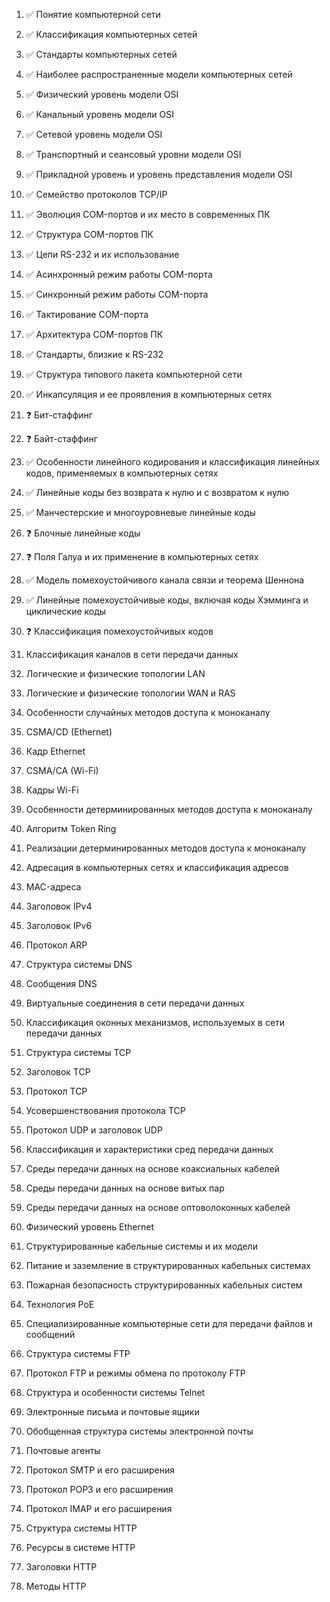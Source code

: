 1. ✅ Понятие компьютерной сети

2. ✅ Классификация компьютерных сетей

3. ✅ Стандарты компьютерных сетей

4. ✅ Наиболее распространенные модели компьютерных сетей

5. ✅ Физический уровень модели OSI

6. ✅ Канальный уровень модели OSI

7. ✅ Сетевой уровень модели OSI

8. ✅ Транспортный и сеансовый уровни модели OSI

9. ✅ Прикладной уровень и уровень представления модели OSI

10. ✅ Семейство протоколов TCP/IP

11. ✅ Эволюция COM-портов и их место в современных ПК

12. ✅ Структура COM-портов ПК

13. ✅ Цепи RS-232 и их использование

14. ✅ Асинхронный режим работы COM-порта

15. ✅ Синхронный режим работы COM-порта

16. ✅ Тактирование COM-порта

17. ✅ Архитектура COM-портов ПК

18. ✅ Стандарты, близкие к RS-232

19. ✅ Структура типового пакета компьютерной сети

20. ✅ Инкапсуляция и ее проявления в компьютерных сетях

21. ❓ Бит-стаффинг

22. ❓ Байт-стаффинг

23. ✅ Особенности линейного кодирования и классификация линейных кодов, применяемых в компьютерных сетях

24. ✅ Линейные коды без возврата к нулю и с возвратом к нулю

25. ✅ Манчестерские и многоуровневые линейные коды

26. ❓ Блочные линейные коды

27. ❓ Поля Галуа и их применение в компьютерных сетях

28. ✅ Модель помехоустойчивого канала связи и теорема Шеннона

29. ✅ Линейные помехоустойчивые коды, включая коды Хэмминга и циклические коды

30. ❓ Классификация помехоустойчивых кодов

31. Классификация каналов в сети передачи данных

32. Логические и физические топологии LAN

33. Логические и физические топологии WAN и RAS

34. Особенности случайных методов доступа к моноканалу

35. CSMA/CD (Ethernet)

36. Кадр Ethernet

37. CSMA/CA (Wi-Fi)

38. Кадры Wi-Fi

39. Особенности детерминированных методов доступа к моноканалу

40. Алгоритм Token Ring

41. Реализации детерминированных методов доступа к моноканалу

42. Адресация в компьютерных сетях и классификация адресов

43. MAC-адреса

44. Заголовок IPv4

45. Заголовок IPv6

46. Протокол ARP

47. Структура системы DNS

48. Сообщения DNS

49. Виртуальные соединения в сети передачи данных

50. Классификация оконных механизмов, используемых в сети передачи данных

51. Структура системы TCP

52. Заголовок TCP

53. Протокол TCP

54. Усовершенствования протокола TCP

55. Протокол UDP и заголовок UDP

56. Классификация и характеристики сред передачи данных

57. Среды передачи данных на основе коаксиальных кабелей

58. Среды передачи данных на основе витых пар

59. Среды передачи данных на основе оптоволоконных кабелей

60. Физический уровень Ethernet

61. Структурированные кабельные системы и их модели

62. Питание и заземление в структурированных кабельных системах

63. Пожарная безопасность структурированных кабельных систем

64. Технология PoE

65. Специализированные компьютерные сети для передачи файлов и сообщений

66. Структура системы FTP

67. Протокол FTP и режимы обмена по протоколу FTP

68. Структура и особенности системы Telnet

69. Электронные письма и почтовые ящики

70. Обобщенная структура системы электронной почты

71. Почтовые агенты

72. Протокол SMTP и его расширения

73. Протокол POP3 и его расширения

74. Протокол IMAP и его расширения

75. Структура системы HTTP

76. Ресурсы в системе HTTP

77. Заголовки HTTP

78. Методы HTTP